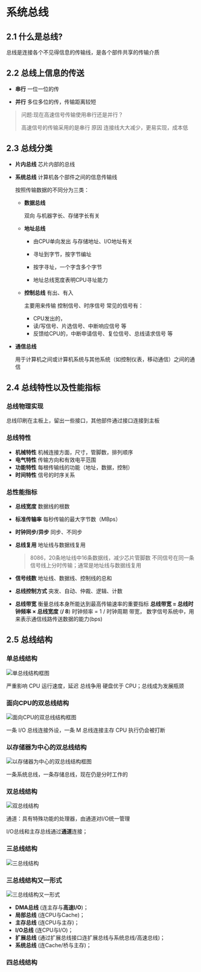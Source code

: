 # 系统总线



## 2.1 什么是总线?

总线是连接各个不见得信息的传输线，是各个部件共享的传输介质



## 2.2 总线上信息的传送

- **串行** 一位一位的传

- **并行** 多位多位的传，传输距离较短

> 问题:现在高速信号传输使用串行还是并行？
>
> 高速信号的传输采用的是串行
> 原因 连接线大大减少，更易实现，成本低



## 2.3 总线分类

- **片内总线** 芯片内部的总线

- **系统总线** 计算机各个部件之间的信息传输线

  按照传输数据的不同分为三类：

  - **数据总线**

     双向 与机器字长、存储字长有关

  - **地址总线**

    - 由CPU单向发出 与存储地址、I/O地址有关

    - 寻址到字节，按字节编址

    - 按字寻址，一个字含多个字节

    - 地址总线宽度表明CPU寻址能力

  - **控制总线** 有出、有入

    主要用来传输 控制信号、时序信号
    常见的信号有：

    - CPU发出的，
    - 读/写信号、片选信号、中断响应信号 等
    - 反馈给CPU的，中断申请信号、复位信号、总线请求信号 等 

- **通信总线**

  用于计算机之间或计算机系统与其他系统（如控制仪表，移动通信）之间的通信



## 2.4 总线特性以及性能指标

### 总线物理实现

总线印刷在主板上，留出一些接口，其他部件通过接口连接到主板



### 总线特性

- **机械特性** 机械连接方面，尺寸，管脚数，排列顺序
- **电气特性** 传输方向和有效电平范围
- **功能特性** 每根传输线的功能（地址，数据，控制）
- **时间特性** 信号的时序关系



### 总性能指标

- **总线宽度** 数据线的根数

- **标准传输率** 每秒传输的最大字节数（MBps）

- **时钟同步/异步** 同步、不同步

- **总线复用** 地址线与数据线复用

  > 8086，20条地址线中16条数据线，减少芯片管脚数
  > 不同信号在同一条信号线上分时传输；通常是地址线与数据线复用

- **信号线数** 地址线、数据线、控制线的总和

- **总线控制方式** 突发、自动、仲裁、逻辑、计数

- **总线带宽**
  衡量总线本身所能达到最高传输速率的重要指标
  **总线带宽 = 总线时钟频率 × 总线宽度** (**/ 8**)
  时钟频率 = 1 / 时钟周期
  带宽，
  数字信号系统中，用来表示通信线路传送数据的能力(bps)



## 2.5 总线结构

### 单总线结构

![单总线结构框图](img/单总线结构框图.png)

严重影响 CPU 运行速度，延迟
总线争用 硬盘优于 CPU；总线成为发展瓶颈



### 面向CPU的双总线结构

![面向CPU的双总线结构框图](img/面向CPU的双总线结构框图.png)

一条 I/O 总线连接外设，一条 M 总线连接主存
CPU 执行仍会被打断



### 以存储器为中心的双总线结构

![以存储器为中心的双总线结构框图](img/以存储器为中心的双总线结构框图.png)

一条系统总线，一条存储总线，现在仍是分时工作的



### 双总线结构

![双总线结构](img/双总线结构.png)

通道：具有特殊功能的处理器，由通道对I/O统一管理

I/O总线和主存总线通过**通道**连接；



### 三总线结构

![三总线结构](img/三总线结构.png)



### 三总线结构又一形式

![三总线结构又一形式](img/三总线结构又一形式.png)

- **DMA总线** (连主存与**高速I/O**)；
- **局部总线** (连CPU与Cache)；
- **主存总线** (连CPU与主存)；
- **I/O总线** (连CPU与I/O)；
- **扩展总线** (通过扩展总线接口连扩展总线与系统总线/高速总线)；
- **系统总线** (连Cache/桥与主存)；



### 四总线结构